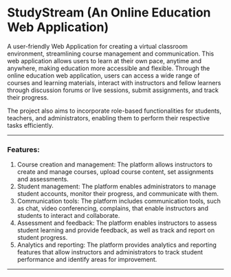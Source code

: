 # StudyStream (An Online Education Web Application)

A user-friendly Web Application for creating a virtual classroom environment, streamlining course management and communication. This web application allows users to learn at their own pace, anytime and anywhere, making education more accessible and flexible. Through the online education web application, users can access a wide range of courses and learning materials, interact with instructors and fellow learners through discussion forums or live sessions, submit assignments, and track their progress. 

The project also aims to incorporate role-based functionalities for students, teachers, and administrators, enabling them to perform their respective tasks efficiently. 

- - - - 
### Features:

1. Course creation and management: The platform allows instructors to create and manage courses, upload course content, set assignments and assessments.
2. Student management: The platform enables administrators to manage student accounts, monitor their progress, and communicate with them.
3. Communication tools: The platform includes communication tools, such as chat, video conferencing, complains, that enable instructors and students to interact and collaborate.
4. Assessment and feedback: The platform enables instructors to assess student learning and provide feedback, as well as track and report on student progress.
5. Analytics and reporting: The platform provides analytics and reporting features that allow instructors and administrators to track student performance and identify areas for improvement. 

- - - -

